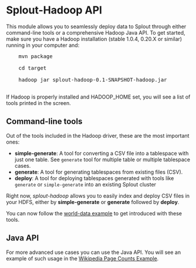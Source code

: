 Splout-Hadoop API
=================

This module allows you to seamlessly deploy data to Splout through either command-line tools or a comprehensive Hadoop Java API. To get started, make sure you have a Hadoop installation (stable 1.0.4, 0.20.X or similar) running in your computer and:

<pre>
	mvn package<br />
	cd target<br />
	hadoop jar splout-hadoop-0.1-SNAPSHOT-hadoop.jar<br />
</pre>

If Hadoop is properly installed and HADOOP_HOME set, you will see a list of tools printed in the screen.

Command-line tools
------------------

Out of the tools included in the Hadoop driver, these are the most important ones:

- **simple-generate**: A tool for converting a CSV file into a tablespace with just one table. See <code>generate</code> tool for multiple table or multiple tablespace cases.
- **generate**: A tool for generating tablespaces from existing files (CSV).
- **deploy**: A tool for deploying tablespaces generated with tools like <code>generate</code> or <code>simple-generate</code> into an existing Splout cluster

Right now, *splout-hadoop* allows you to easily index and deploy CSV files in your HDFS, either by **simple-generate** or **generate** followed by **deploy**.

You can now follow the [world-data example](https://github.com/datasalt/splout-db/tree/master/splout-hadoop/examples/world) to get introduced with these tools.

Java API
--------

For more advanced use cases you can use the Java API. You will see an example of such usage in the [Wikipedia Page Counts Example](https://github.com/datasalt/splout-db/blob/master/splout-hadoop/src/main/java/com/splout/db/examples/PageCountsExample.java).


